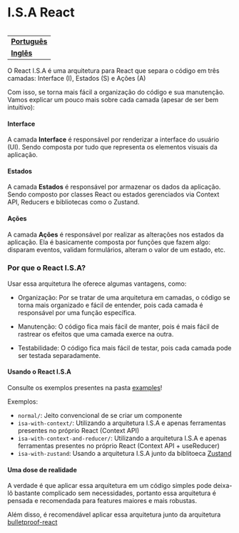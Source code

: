 <h1 align="left">I.S.A React</h1>

<!-- 
  Se você quiser replicar a funcionalidade de trocar de idioma, basta criar um novo README na raíz do repositório e linkar no README principal.
 -->
<table align="right">
  <tr>
    <td>
      <strong>
        <a href="README.md">Português</a>
      </strong>
    </td>
  </tr>
  <tr>
    <td>
      <strong>
        <a href="README-EN.md">Inglês</a>
      </strong>
    </td>
  </tr>
</table>

O React I.S.A é uma arquitetura para React que separa o código em três camadas: Interface (I), Estados (S) e Ações (A)

Com isso, se torna mais fácil a organização do código e sua manutenção. Vamos explicar um pouco mais sobre cada camada (apesar de ser bem intuitivo):

#### Interface

A camada **Interface** é responsável por renderizar a interface do usuário (UI). Sendo composta por tudo que representa os elementos visuais da aplicação.

#### Estados

A camada **Estados** é responsável por armazenar os dados da aplicação. Sendo composto por classes React ou estados gerenciados via Context API, Reducers e bibliotecas como o Zustand.

#### Ações

A camada **Ações** é responsável por realizar as alterações nos estados da aplicação. Ela é basicamente composta por funções que fazem algo: disparam eventos, validam formulários, alteram o valor de um estado, etc.

### Por que o React I.S.A?

Usar essa arquitetura lhe oferece algumas vantagens, como:

- Organização: Por se tratar de uma arquitetura em camadas, o código se torna mais organizado e fácil de entender, pois cada camada é responsável por uma função específica.

- Manutenção: O código fica mais fácil de manter, pois é mais fácil de rastrear os efeitos que uma camada exerce na outra.

- Testabilidade: O código fica mais fácil de testar, pois cada camada pode ser testada separadamente.

#### Usando o React I.S.A

Consulte os exemplos presentes na pasta [examples](/src/examples/)!

Exemplos:

- `normal/`: Jeito convencional de se criar um componente
- `isa-with-context/`: Utilizando a arquitetura I.S.A e apenas ferramentas presentes no próprio React (Context API)
- `isa-with-context-and-reducer/`: Utilizando a arquitetura I.S.A e apenas ferramentas presentes no próprio React (Context API + useReducer)
- `isa-with-zustand`: Usando a arquitetura I.S.A junto da biblitoeca [Zustand](https://zustand-demo.pmnd.rs/)

#### Uma dose de realidade

A verdade é que aplicar essa arquitetura em um código simples pode deixa-lô bastante complicado sem necessidades, portanto essa arquitetura é pensada e recomendada para features maiores e mais robustas.

Além disso, é recomendável aplicar essa arquitetura junto da arquitetura [bulletproof-react](https://github.com/alan2207/bulletproof-react)